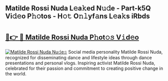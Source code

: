 ## Matilde Rossi Nuda L𝚎a𝚔ed N𝚞𝚍e - Part-k5Q Vi𝚍𝚎o P𝚑𝚘tos - H𝚘𝚝 O𝚗𝚕yf𝚊ns L𝚎a𝚔s iRbds

# <h2><a href="http://kfcf1l.oniu.top/?m=Matilde+Rossi+Nuda">🔗👉 🔴 Matilde Rossi Nuda P𝚑ot𝚘𝚜 V𝚒d𝚎o</a></h2>

[![Matilde Rossi Nuda Nu𝚍e𝚜](https://i.imgur.com/0qMVB7G.gif)](http://kfcf1l.oniu.top/?m=Matilde+Rossi+Nuda)
Social media personality Matilde Rossi Nuda, recognized for disseminating dance and lifestyle ideas through dance presentations and personal vlogs. Inspiring activist Matilde Rossi Nuda, celebrated for their passion and commitment to creating positive change in the world.  
